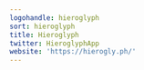```yaml
---
logohandle: hieroglyph
sort: hieroglyph
title: Hieroglyph
twitter: HieroglyphApp
website: 'https://hierogly.ph/'
---
```

